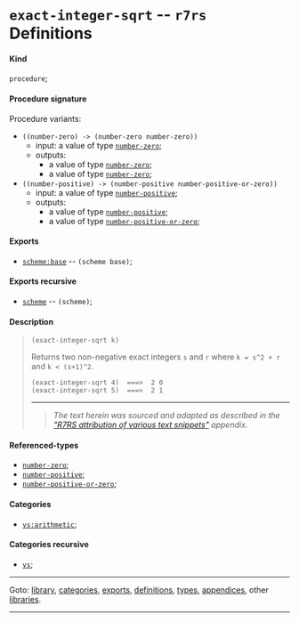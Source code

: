 

<a id='definition__r7rs__exact-integer-sqrt'></a>

# `exact-integer-sqrt` -- `r7rs` Definitions


<a id='definition__r7rs__exact-integer-sqrt__kind'></a>

#### Kind

`procedure`;


<a id='definition__r7rs__exact-integer-sqrt__procedure-signature'></a>

#### Procedure signature

Procedure variants:
 * `((number-zero) -> (number-zero number-zero))`
   * input: a value of type [`number-zero`](../../r7rs/types/number-zero.md#type__r7rs__number-zero);
   * outputs:
     * a value of type [`number-zero`](../../r7rs/types/number-zero.md#type__r7rs__number-zero);
     * a value of type [`number-zero`](../../r7rs/types/number-zero.md#type__r7rs__number-zero);
 * `((number-positive) -> (number-positive number-positive-or-zero))`
   * input: a value of type [`number-positive`](../../r7rs/types/number-positive.md#type__r7rs__number-positive);
   * outputs:
     * a value of type [`number-positive`](../../r7rs/types/number-positive.md#type__r7rs__number-positive);
     * a value of type [`number-positive-or-zero`](../../r7rs/types/number-positive-or-zero.md#type__r7rs__number-positive-or-zero);


<a id='definition__r7rs__exact-integer-sqrt__exports'></a>

#### Exports

 * [`scheme:base`](../../r7rs/exports/scheme_3a_base.md#export__r7rs__scheme_3a_base) -- `(scheme base)`;


<a id='definition__r7rs__exact-integer-sqrt__exports-recursive'></a>

#### Exports recursive

 * [`scheme`](../../r7rs/exports/scheme.md#export__r7rs__scheme) -- `(scheme)`;


<a id='definition__r7rs__exact-integer-sqrt__description'></a>

#### Description

> ````
> (exact-integer-sqrt k)
> ````
> 
> 
> Returns two non-negative exact integers `s` and `r` where
> `k = s^2 + r` and `k < (s+1)^2`.
> 
> ````
> (exact-integer-sqrt 4)  ===>  2 0
> (exact-integer-sqrt 5)  ===>  2 1
> ````
> 
> 
> ----
> > *The text herein was sourced and adapted as described in the ["R7RS attribution of various text snippets"](../../r7rs/appendices/attribution.md#appendix__r7rs__attribution) appendix.*


<a id='definition__r7rs__exact-integer-sqrt__referenced-types'></a>

#### Referenced-types

 * [`number-zero`](../../r7rs/types/number-zero.md#type__r7rs__number-zero);
 * [`number-positive`](../../r7rs/types/number-positive.md#type__r7rs__number-positive);
 * [`number-positive-or-zero`](../../r7rs/types/number-positive-or-zero.md#type__r7rs__number-positive-or-zero);


<a id='definition__r7rs__exact-integer-sqrt__categories'></a>

#### Categories

 * [`vs:arithmetic`](../../r7rs/categories/vs_3a_arithmetic.md#category__r7rs__vs_3a_arithmetic);


<a id='definition__r7rs__exact-integer-sqrt__categories-recursive'></a>

#### Categories recursive

 * [`vs`](../../r7rs/categories/vs.md#category__r7rs__vs);

----

Goto: [library](../../r7rs/_index.md#library__r7rs), [categories](../../r7rs/categories/_index.md#toc__r7rs__categories), [exports](../../r7rs/exports/_index.md#toc__r7rs__exports), [definitions](../../r7rs/definitions/_index.md#toc__r7rs__definitions), [types](../../r7rs/types/_index.md#toc__r7rs__types), [appendices](../../r7rs/appendices/_index.md#toc__r7rs__appendices), other [libraries](../../_libraries.md#toc__libraries).

----

